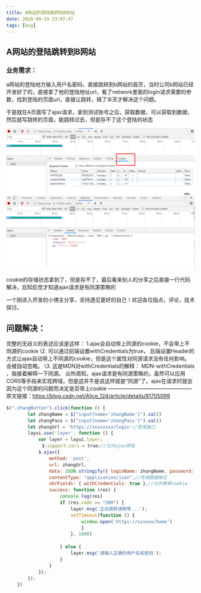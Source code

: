 ```yaml
---
title: A网站的登陆跳转到B网站
date: 2020-09-29 23:07:47
tags: [bug]
---
```


## A网站的登陆跳转到B网站

###   业务需求：

a网站的登陆地方输入用户名密码，直接跳转到b网站的首页，当时公司b网站已经开发好了的，直接拿了他的登陆地址url，看了network里面的login请求需要的参数，找到登陆的页面url，直接让跳转，搞了半天才解决这个问题。

 

于是就在A页面写了ajax请求，拿到测试账号之后，获取数据，可以获取到数据，然后就写跳转的页面，能跳转过去，但是存不了这个登陆的状态

![img](/img/2021/1809041-20200712182312184-1769366477.png)![img](/img/2021/1809041-20200712181934300-195766155.png)

 

 

cookie的存储状态拿到了，但是存不了，最后看来别人的分享之后直接一行代码解决，后知后觉才知道ajax请求是有同源策略的

一个刚进入开发的小博主分享，坚持遇见更好的自己！欢迎各位指点，评论，技术探讨。

## 问题解决：

完整的无歧义的表述应该是这样：
1.ajax会自动带上同源的cookie，不会带上不同源的cookie
\2. 可以通过前端设置withCredentials为true， 后端设置Header的方式让ajax自动带上不同源的cookie，但是这个属性对同源请求没有任何影响。会被自动忽略。
\3. 这是MDN对withCredentials的解释： MDN-withCredentials ，我接着解释一下同源。
众所周知，ajax请求是有同源策略的，虽然可以应用CORS等手段来实现跨域，但是这并不是说这样就是“同源”了。ajax在请求时就会因为这个同源的问题而决定是否带上cookie
————————————————
原文链接：https://blog.csdn.net/Alice_124/article/details/81705099

```js
$(".zhangButton").click(function () {
        let zhangName = $("input[name='zhangName']").val()
        let zhangPass = $("input[name='zhangPass']").val()
        let zhangUrl = 'https://xxxxxxxx/login'//登录接口
        layui.use('layer', function () {
            var layer = layui.layer;
　　　　　　　　$.support.cors = true;//允许ajax跨域
            $.ajax({
                method: 'post',
                url: zhangUrl,
                data: JSON.stringify({ loginName: zhangName, password: hex_md5(zhangPass) }),
                contentType: "application/json",//传递数据格式
                xhrFields: { withCredentials: true },//允许携带cookie
                success: function (res) {
                    console.log(res)
                    if (res.code == "200") {
                        layer.msg('正在跳转请稍等...');
                        setTimeout(function () {
                            window.open('https://xxxxxx/home')
                            }
                        }, 1000)

                    } else {
                        layer.msg('请输入正确的用户名和密码');
                    }
                }
            });
        });
    })
```

